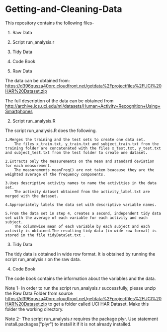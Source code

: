 # Getting-and-Cleaning-Data

This repository contains the following files-
1) Raw Data
2) Script run_analysis.r
3) Tidy Data 
4) Code Book

1) Raw Data

The data can be obtained from: 
https://d396qusza40orc.cloudfront.net/getdata%2Fprojectfiles%2FUCI%20HAR%20Dataset.zip 

The full description of the data can be obtained from
http://archive.ics.uci.edu/ml/datasets/Human+Activity+Recognition+Using+Smartphones 

2) Script run_analysis.R

The script run_analysis.R does the following.

	1.Merges the training and the test sets to create one data set.
		The files x_train.txt, y_train.txt and subject_train.txt from the training folder are concatenated with the files x_test.txt, y_test.txt and subject_test.txt from the test folder to create one dataset.
		
	2.Extracts only the measurements on the mean and standard deviation for each measurement.
		The measurements meanFreq() are not taken beacause they are the weighted average of the frequency components.
		
	3.Uses descriptive activity names to name the activities in the data set.
		The activity dataset obtained from the activity_label.txt are merged with the dataset.
		
	4.Appropriately labels the data set with descriptive variable names. 
	
	5.From the data set in step 4, creates a second, independent tidy data set with the average of each variable for each activity and each subject.
		The columnwise mean of each variable by each subject and each activity is obtained.The resulting tidy data (in wide row format) is stored in the file tidyDataSet.txt .
		
3) Tidy Data 

The tidy data is obtained in wide row format. It is obtained by running the script run_analysis.r on the raw data.

4) Code Book

The code book contains the information about the variables and the data.
	

Note 1- In order to run the script run_analysis.r successfully, please unzip the Raw Data Folder from source https://d396qusza40orc.cloudfront.net/getdata%2Fprojectfiles%2FUCI%20HAR%20Dataset.zip to get a folder called UCI HAR Dataset. Make this folder the working directory.

Note 2- The script  run_analysis.r requires the package plyr. Use statement install.packages("plyr") to install it if it is not already installed.
